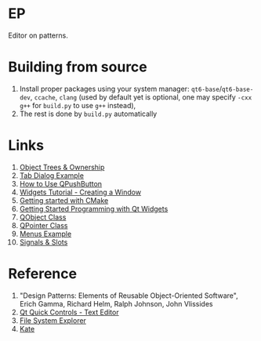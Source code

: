 # EP

Editor on patterns.

# Building from source

1. Install proper packages using your system manager:
`qt6-base`/`qt6-base-dev`, `ccache`, `clang` (used by default yet is
optional, one may specify `-cxx g++` for `build.py` to use `g++` instead),
1. The rest is done by `build.py` automatically

# Links

1. [Object Trees & Ownership](https://doc.qt.io/qt-6/objecttrees.html)
1. [Tab Dialog Example](https://doc.qt.io/qt-6/qtwidgets-dialogs-tabdialog-example.html)
1. [How to Use QPushButton](https://wiki.qt.io/How_to_Use_QPushButton)
1. [Widgets Tutorial - Creating a Window](https://doc.qt.io/qt-6/qtwidgets-tutorials-widgets-toplevel-example.html)
1. [Getting started with CMake](https://doc.qt.io/qt-6/cmake-get-started.html)
1. [Getting Started Programming with Qt Widgets](https://doc.qt.io/qt-6/qtwidgets-tutorials-notepad-example.html)
1. [QObject Class](https://doc.qt.io/qt-6/qobject.html)
1. [QPointer Class](https://doc.qt.io/qt-6/qpointer.html)
1. [Menus Example](https://doc.qt.io/qt-6/qtwidgets-mainwindows-menus-example.html)
1. [Signals & Slots](https://doc.qt.io/qt-6/signalsandslots.html)

# Reference

1. "Design Patterns: Elements of Reusable Object-Oriented Software",
Erich Gamma, Richard Helm, Ralph Johnson, John Vlissides
1. [Qt Quick Controls - Text Editor](https://code.qt.io/cgit/qt/qtdeclarative.git/tree/examples/quickcontrols/texteditor)
1. [File System Explorer](https://code.qt.io/cgit/qt/qtdeclarative.git/tree/examples/quickcontrols/filesystemexplorer)
1. [Kate](https://github.com/KDE/kate)
